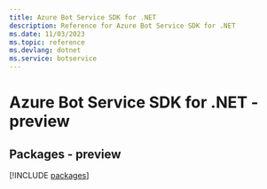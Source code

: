 ```yaml
---
title: Azure Bot Service SDK for .NET
description: Reference for Azure Bot Service SDK for .NET
ms.date: 11/03/2023
ms.topic: reference
ms.devlang: dotnet
ms.service: botservice
---
```

# Azure Bot Service SDK for .NET - preview
## Packages - preview
[!INCLUDE [packages](bot-service-index.md)]